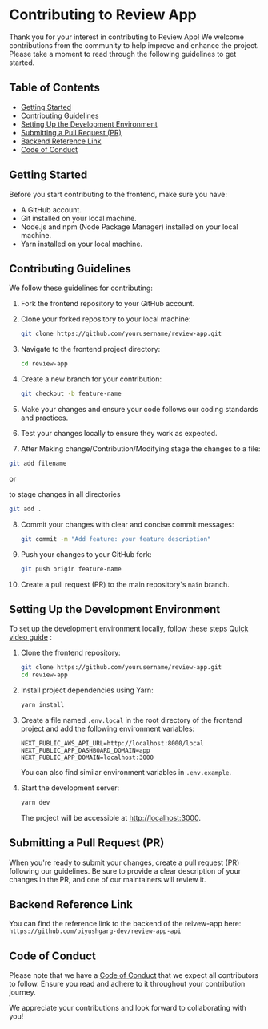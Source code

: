 # Contributing to Review App 

Thank you for your interest in contributing to Review App! We welcome contributions from the community to help improve and enhance the project. Please take a moment to read through the following guidelines to get started.

## Table of Contents
- [Getting Started](#getting-started)
- [Contributing Guidelines](#contributing-guidelines)
- [Setting Up the Development Environment](#setting-up-the-development-environment)
- [Submitting a Pull Request (PR)](#submitting-a-pull-request-pr)
- [Backend Reference Link](#backend-reference-link)
- [Code of Conduct](#code-of-conduct)

## Getting Started

Before you start contributing to the frontend, make sure you have:

- A GitHub account.
- Git installed on your local machine.
- Node.js and npm (Node Package Manager) installed on your local machine.
- Yarn installed on your local machine.

## Contributing Guidelines

We follow these guidelines for contributing:

1. Fork the frontend repository to your GitHub account.

2. Clone your forked repository to your local machine:

   ```bash
   git clone https://github.com/yourusername/review-app.git
   ```

3. Navigate to the frontend project directory:

   ```bash
   cd review-app
   ```

4. Create a new branch for your contribution:

   ```bash
   git checkout -b feature-name
   ```

5. Make your changes and ensure your code follows our coding standards and practices.

6. Test your changes locally to ensure they work as expected.

7.   After Making change/Contribution/Modifying stage the changes to a file:

   ```bash
   git add filename
   ```
   or

   to stage changes in all directories
   ```bash
   git add .
   ```

8. Commit your changes with clear and concise commit messages:

   ```bash
   git commit -m "Add feature: your feature description"
   ```

9. Push your changes to your GitHub fork:

   ```bash
   git push origin feature-name
   ```

10. Create a pull request (PR) to the main repository's `main` branch.

## Setting Up the Development Environment

To set up the development environment locally, follow these steps [Quick video guide](https://www.loom.com/share/c0a60e1e37ad4451bfa7435027661ea4?sid=40e1810c-65a4-4b5b-a923-17bee90c733d) :

1. Clone the frontend repository:

   ```bash
   git clone https://github.com/yourusername/review-app.git
   cd review-app
   ```

2. Install project dependencies using Yarn:

   ```bash
   yarn install
   ```

3. Create a file named `.env.local` in the root directory of the frontend project and add the following environment variables:

   ```
   NEXT_PUBLIC_AWS_API_URL=http://localhost:8000/local
   NEXT_PUBLIC_APP_DASHBOARD_DOMAIN=app
   NEXT_PUBLIC_APP_DOMAIN=localhost:3000
   ```

   You can also find similar environment variables in `.env.example`.

4. Start the development server:

   ```bash
   yarn dev
   ```

   The project will be accessible at [http://localhost:3000](http://localhost:3000).

## Submitting a Pull Request (PR)

When you're ready to submit your changes, create a pull request (PR) following our guidelines. Be sure to provide a clear description of your changes in the PR, and one of our maintainers will review it.

## Backend Reference Link
You can find the reference link to the backend of the reivew-app here:
`https://github.com/piyushgarg-dev/review-app-api`

## Code of Conduct

Please note that we have a [Code of Conduct](CODE_OF_CONDUCT.md) that we expect all contributors to follow. Ensure you read and adhere to it throughout your contribution journey.

We appreciate your contributions and look forward to collaborating with you!
